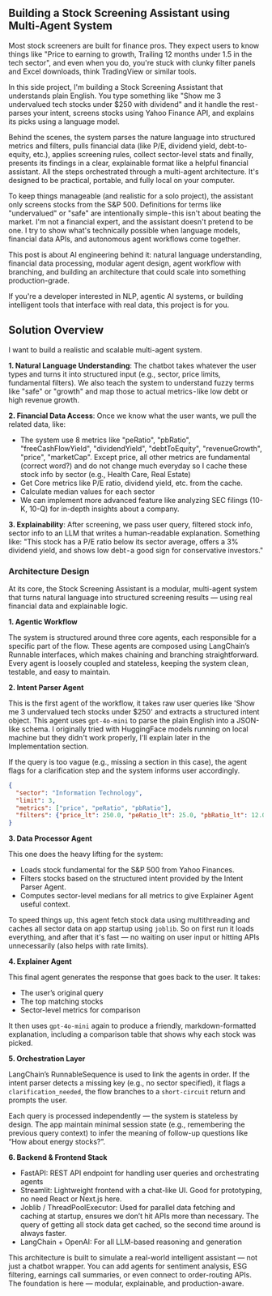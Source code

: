 ## Building a Stock Screening Assistant using Multi-Agent System

Most stock screeners are built for finance pros. They expect users to know things like "Price to earning to growth, Trailing 12 months under 1.5 in the tech sector", and even when you do, you're stuck with clunky filter panels and Excel downloads, think TradingView or similar tools.

In this side project, I'm building a Stock Screening Assistant that understands plain English. You type something like "Show me 3 undervalued tech stocks under $250 with dividend" and it handle the rest - parses your intent, screens stocks using Yahoo Finance API, and explains its picks using a language model.

Behind the scenes, the system parses the nature language into structured metrics and filters, pulls financial data (like P/E, dividend yield, debt-to-equity, etc.), applies screening rules, collect sector-level stats and finally, presents its findings in a clear, explainable format like a helpful financial assistant. All the steps orchestrated through a multi-agent architecture. It's designed to be practical, portable, and fully local on your computer.

To keep things manageable (and realistic for a solo project), the assistant only screens stocks from the S&P 500. Definitions for terms like "undervalued" or "safe" are intentionally simple - this isn't about beating the market. I'm not a financial expert, and the assistant doesn't pretend to be one. I try to show what's technically possible when language models, financial data APIs, and autonomous agent workflows come together.

This post is about AI engineering behind it: natural language understanding, financial data processing, modular agent design, agent workflow with branching, and building an architecture that could scale into something production-grade. 

If you're a developer interested in NLP, agentic AI systems, or building intelligent tools that interface with real data, this project is for you.

## Solution Overview

I want to build a realistic and scalable multi-agent system.

**1. Natural Language Understanding**: The chatbot takes whatever the user types and turns it into structured input (e.g., sector, price limits, fundamental filters). We also teach the system to understand fuzzy terms like "safe" or "growth" and map those to actual metrics - like low debt or high revenue growth.

**2. Financial Data Access**: Once we know what the user wants, we pull the related data, like:
- The system use 8 metrics like "peRatio", "pbRatio", "freeCashFlowYield", "dividendYield", "debtToEquity", "revenueGrowth", "price", "marketCap". Except price, all other metrics are fundamental (correct word?) and do not change much everyday so I cache these stock info by sector (e.g., Health Care, Real Estate)
- Get Core metrics like P/E ratio, dividend yield, etc. from the cache.
- Calculate median values for each sector 
- We can implement more advanced feature like analyzing SEC filings (10-K, 10-Q) for in-depth insights about a company.

**3. Explainability**: After screening, we pass user query, filtered stock info, sector info to an LLM that writes a human-readable explanation. Something like:
"This stock has a P/E ratio below its sector average, offers a 3% dividend yield, and shows low debt - a good sign for conservative investors."


### Architecture Design
At its core, the Stock Screening Assistant is a modular, multi-agent system that turns natural language into structured screening results — using real financial data and explainable logic.


**1. Agentic Workflow**

The system is structured around three core agents, each responsible for a specific part of the flow. These agents are composed using LangChain’s Runnable interfaces, which makes chaining and branching straightforward. Every agent is loosely coupled and stateless, keeping the system clean, testable, and easy to maintain.

**2. Intent Parser Agent**

This is the first agent of the workflow, it takes raw user queries like 'Show me 3 undervalued tech stocks under $250' and extracts a structured intent object. This agent uses `gpt-4o-mini` to parse the plain English into a JSON-like schema. I originally tried with HuggingFace models running on local machine but they didn't work properly, I'll explain later in the Implementation section.

If the query is too vague (e.g., missing a section in this case), the agent flags for a clarification step and the system informs user accordingly.

```json
{
  "sector": "Information Technology", 
  "limit": 3, 
  "metrics": ["price", "peRatio", "pbRatio"], 
  "filters": {"price_lt": 250.0, "peRatio_lt": 25.0, "pbRatio_lt": 12.0, "freeCashFlowYield_gt": 0.05}
}
```

**3. Data Processor Agent**

This one does the heavy lifting for the system:
- Loads stock fundamental for the S&P 500 from Yahoo Finances.
- Filters stocks based on the structured intent provided by the Intent Parser Agent.
- Computes sector-level medians for all metrics to give Explainer Agent useful context.

To speed things up, this agent fetch stock data using multithreading and caches all sector data on app startup using `joblib`. So on first run it loads everything, and after that it's fast — no waiting on user input or hitting APIs unnecessarily (also helps with rate limits).

**4. Explainer Agent**

This final agent generates the response that goes back to the user. It takes:
- The user’s original query
- The top matching stocks
- Sector-level metrics for comparison

It then uses `gpt-4o-mini` again to produce a friendly, markdown-formatted explanation, including a comparison table that shows why each stock was picked.

**5. Orchestration Layer**

LangChain’s RunnableSequence is used to link the agents in order. If the intent parser detects a missing key (e.g., no sector specified), it flags a `clarification_needed`, the flow branches to a `short-circuit` return and prompts the user.

Each query is processed independently — the system is stateless by design. The app maintain minimal session state (e.g., remembering the previous query context) to infer the meaning of follow-up questions like “How about energy stocks?”.

**6. Backend & Frontend Stack**

- FastAPI: REST API endpoint for handling user queries and orchestrating agents
- Streamlit: Lightweight frontend with a chat-like UI. Good for prototyping, no need React or Next.js here.
- Joblib / ThreadPoolExecutor: Used for parallel data fetching and caching at startup, ensures we don’t hit APIs more than necessary. The query of getting all stock data get cached, so the second time around is always faster.
- LangChain + OpenAI: For all LLM-based reasoning and generation

This architecture is built to simulate a real-world intelligent assistant — not just a chatbot wrapper. You can add agents for sentiment analysis, ESG filtering, earnings call summaries, or even connect to order-routing APIs. The foundation is here — modular, explainable, and production-aware.


